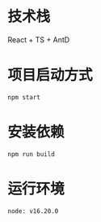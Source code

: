 # 技术栈
React + TS + AntD

# 项目启动方式
```angular2html
npm start
```

# 安装依赖
```angular2html
npm run build
```

# 运行环境
```angular2html
node: v16.20.0
```